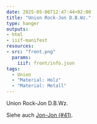 ```yaml
---
date: 2025-05-06T12:47:44+02:00
title: "Union Rock-Jon D.B.Wz."
type: hanger
outputs:
- html
- iiif-manifest
resources:
- src: "front.png"
  params:
    iiif: front/info.json
tags:
  - Union
  - "Material: Holz"
  - "Material: Metall"
---
```

Union Rock-Jon
D.B.Wz.

Siehe auch [Jon-Jon (#41)](/post/41).
